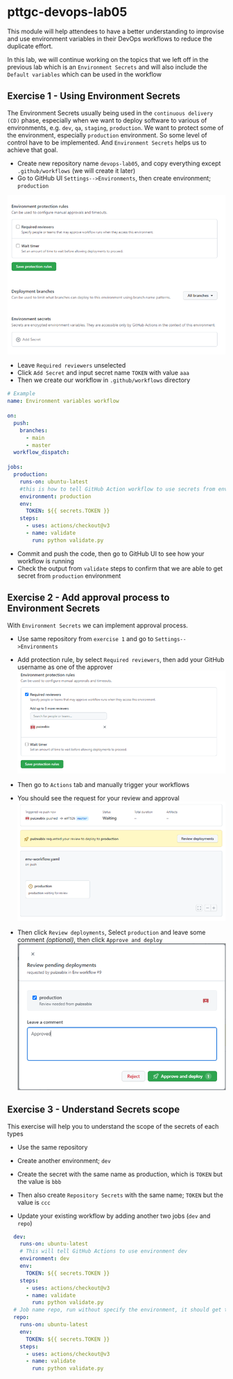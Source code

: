 # pttgc-devops-lab05
This module will help attendees to have a better understanding to improvise and use environment variables in their DevOps workflows to reduce the duplicate effort.

In this lab, we will continue working on the topics that we left off in the previous lab which is an `Environment Secrets` and will also include the `Default variables` which can be used in the workflow

## Exercise 1 - Using Environment Secrets
The Environment Secrets usually being used in the `continuous delivery (CD)` phase, especially when we want to deploy software to various of environments, e.g. `dev`, `qa`, `staging`, `production`. We want to protect some of the environment, especially `production` environment. So some level of control have to be implemented. And `Environment Secrets` helps us to achieve that goal.

- Create new repository name `devops-lab05`, and copy everything except `.github/workflows` (we will create it later)
- Go to GitHub UI `Settings-->Environments`, then create environment; `production`

![Configure environment](./assets/environment-1.PNG)

- Leave `Required reviewers` unselected
- Click `Add Secret` and input secret name `TOKEN` with value `aaa`
- Then we create our workflow in `.github/workflows` directory
```yaml
# Example
name: Environment variables workflow

on: 
  push:
    branches:
      - main
      - master
  workflow_dispatch:
    
jobs:
  production:
    runs-on: ubuntu-latest
    #this is how to tell GitHub Action workflow to use secrets from environment secret
    environment: production 
    env:
      TOKEN: ${{ secrets.TOKEN }}
    steps:
      - uses: actions/checkout@v3
      - name: validate
        run: python validate.py
```

- Commit and push the code, then go to GitHub UI to see how your workflow is running
- Check the output from `validate` steps to confirm that we are able to get secret from `production` environment


## Exercise 2 - Add approval process to Environment Secrets
With `Environment Secrets` we can implement approval process.

- Use same repository from `exercise 1` and go to `Settings-->Environments`
- Add protection rule, by select `Required reviewers`, then add your GitHub username as one of the approver
![Add approvers](./assets/env-protection.PNG)

- Then go to `Actions` tab and manually trigger your workflows
- You should see the request for your review and approval
![Request Review](./assets/env-review.PNG)

- Then click `Review deployments`, Select `production` and leave some comment *(optional)*, then click `Approve and deploy`
![Approve](./assets/env-approve-deploy.PNG)


## Exercise 3 - Understand Secrets scope
This exercise will help you to understand the scope of the secrets of each types

- Use the same repository
- Create another environment; `dev`
- Create the secret with the same name as production, which is `TOKEN` but the value is `bbb`
- Then also create `Repository Secrets` with the same name; `TOKEN` but the value is `ccc`

- Update your existing workflow by adding another two jobs (`dev` and `repo`)
```yaml
  dev:
    runs-on: ubuntu-latest
    # This will tell GitHub Actions to use environment dev
    environment: dev
    env:
      TOKEN: ${{ secrets.TOKEN }}
    steps:
      - uses: actions/checkout@v3
      - name: validate
        run: python validate.py
  # Job name repo, run without specify the environment, it should get the secret from Repository Secret
  repo:
    runs-on: ubuntu-latest
    env:
      TOKEN: ${{ secrets.TOKEN }}
    steps:
      - uses: actions/checkout@v3
      - name: validate
        run: python validate.py
```
